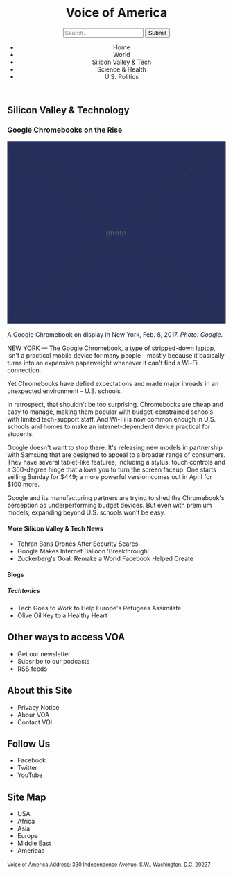 <!DOCTYPE html>
<html lang="en">
  <head>
    <meta charset="UTF-8" />
    <link href="style.css" rel="stylesheet" />
    <title>Voice of America</title>
  </head>

  <body>
<header>
    <h1>Voice of America</h1>
    <form>
      <input type="search" placeholder="Search..."/>
      <input type="submit" value="Submit"/>
    </form>
<nav>
    <ul>
      <li>Home</li>
      <li>World</li>
      <li>Silicon Valley &amp; Tech</li>
      <li>Science &amp; Health</li>
      <li>U.S. Politics</li>
    </ul>
  </nav>
    </header>
   <main> 
    <h2>Silicon Valley &amp; Technology</h2>
<article>
    <h3>Google Chromebooks on the Rise</h3>

   <img src="600.png" alt="Google Chromebooks" />

   <p>A Google Chromebook on display in New York, Feb. 8, 2017. <em>Photo: Google</em>.
  
   <p>NEW YORK &mdash; The Google Chromebook, a type of stripped-down laptop, isn't a practical mobile device for many people - mostly because it basically turns into an expensive paperweight whenever it can't find a Wi-Fi connection.</p>

   <p>Yet Chromebooks have defied expectations and made major inroads in an unexpected environment - U.S. schools.</p>

   <p>In retrospect, that shouldn't be too surprising. Chromebooks are cheap and easy to manage, making them popular with budget-constrained schools with limited tech-support staff. And Wi-Fi is now common enough in U.S. schools and homes to make an internet-dependent device practical for students.</p>

   <p>Google doesn't want to stop there. It's releasing new models in partnership with Samsung that are designed to appeal to a broader range of consumers. They have several tablet-like features, including a stylus, touch controls and a 360-degree hinge that allows you to turn the screen faceup. One starts selling Sunday for $449; a more powerful version comes out in April for $100 more.</p>

   <p>Google and its manufacturing partners are trying to shed the Chromebook's perception as underperforming budget devices. But even with premium models, expanding beyond U.S. schools won't be easy.</p>

<aside>
    <h4>More Silicon Valley &amp; Tech News</h4>

   <ul>
      <li>Tehran Bans Drones After Security Scares</li>
      <li>Google Makes Internet Balloon ‘Breakthrough’</li>
      <li>Zuckerberg's Goal: Remake а World Facebook Helped Create</li>
    </ul>
  </aside>
     </article>
     <section>
    <h4>Blogs</h4>

   <h5>Techtonics</h5>

   <ul>
      <li>Tech Goes to Work to Help Europe's Refugees Assimilate</li>
      <li>Olive Oil Key to a Healthy Heart</li>
    </ul>
     </section>
     </main>
    <footer>
    <h2>Other ways to access VOA</h2>

   <ul>
      <li>Get our newsletter</li>
      <li>Subsribe to our podcasts</li>
      <li>RSS feeds</li>
    </ul>
    
   <h2>About this Site</h2>

   <ul>
      <li>Privacy Notice</li>
      <li>Abour VOA</li>
      <li>Contact VOI</li>
    </ul>

   <h2>Follow Us</h2>

   <ul>
      <li>Facebook</li>
      <li>Twitter</li>
      <li>YouTube</li>
    </ul>

   <h2>Site Map</h2>

   <ul>
      <li>USA</li>
      <li>Africa</li>
      <li>Asia</li>
      <li>Europe</li>
      <li>Middle East</li>
      <li>Americas</li>
    </ul>

   <p>
      <small>Voice of America Address: 330 Independence Avenue, S.W., Washington, D.C. 20237</small>
    </p>
    </footer>

  </body>
</html>
